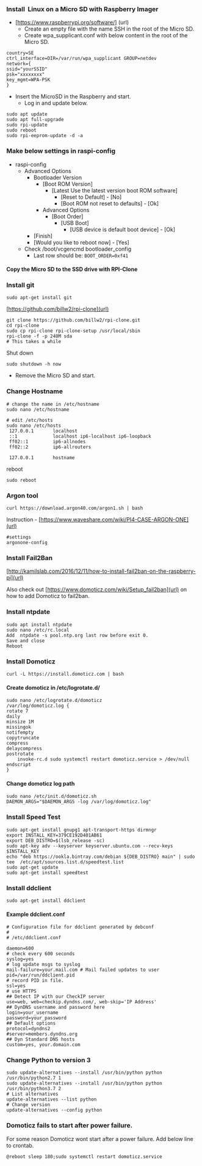 
### Install  Linux on a Micro SD with Raspberry Imager
- [https://www.raspberrypi.org/software/] (url)
	- Create an empty file with the name SSH in the root of the Micro SD.
	- Create wpa_supplicant.conf with below content in the root of the Micro SD. 

```
country=SE
ctrl_interface=DIR=/var/run/wpa_supplicant GROUP=netdev
network={
ssid="yourSSID"
psk="xxxxxxxx"
key_mgmt=WPA-PSK
}
```
- Insert the MicroSD in the Raspberry and start.
	- Log in and update below.
```
sudo apt update
sudo apt full-upgrade
sudo rpi-update
sudo reboot
sudo rpi-eeprom-update -d -a
```
### Make below settings in raspi-config

- raspi-config
	- Advanced Options
		- Bootloader Version
			- [Boot ROM Version]
				- [Latest Use the latest version boot ROM software]
					- [Reset to Default] - [No]
					- [Boot ROM not reset to defaults] - [Ok]
			- Advanced Options
				- [Boot Order]
					- [USB Boot]
						- [USB device is default boot device] - [Ok]
		- [Finish]
		- [Would you like to reboot now] - [Yes]
	- Check /boot/vcgencmd bootloader_config
		- Last row should be:
			`BOOT_ORDER=0xf41`


#### Copy the Micro SD to the SSD drive with RPI-Clone

### Install git
```
sudo apt-get install git
```

[https://github.com/billw2/rpi-clone](url)

```
git clone https://github.com/billw2/rpi-clone.git
cd rpi-clone
sudo cp rpi-clone rpi-clone-setup /usr/local/sbin
rpi-clone -f -p 240M sda
# This takes a while
```
Shut down
```
sudo shutdown -h now
```	
- Remove the Micro SD and start.
### Change Hostname
```
# change the name in /etc/hostname
sudo nano /etc/hostname

# edit /etc/hosts
sudo nano /etc/hosts
 127.0.0.1       localhost
 ::1             localhost ip6-localhost ip6-loopback
 ff02::1         ip6-allnodes
 ff02::2         ip6-allrouters

 127.0.0.1       hostname
```
reboot
```
sudo reboot
```
### Argon tool
```
curl https://download.argon40.com/argon1.sh | bash
```
Instruction - [https://www.waveshare.com/wiki/PI4-CASE-ARGON-ONE](url)
```
#settings
argonone-config 
````
### Install Fail2Ban
[http://kamilslab.com/2016/12/11/how-to-install-fail2ban-on-the-raspberry-pi](url)

Also check out [https://www.domoticz.com/wiki/Setup_fail2ban](url) on how to add Domoticz to fail2ban.

### Install ntpdate
	sudo apt install ntpdate
	sudo nano /etc/rc.local
	Add  ntpdate -s pool.ntp.org last row before exit 0.
	Save and close
	Reboot
### Install Domoticz
```
curl -L https://install.domoticz.com | bash
```

#### Create domoticz in /etc/logrotate.d/
```
sudo nano /etc/logrotate.d/domoticz
/var/log/domoticz.log {
rotate 7
daily
minsize 1M
missingok
notifempty
copytruncate
compress
delaycompress
postrotate
	invoke-rc.d sudo systemctl restart domoticz.service > /dev/null
endscript
}
```
#### Change domoticz log path
```
sudo nano /etc/init.d/domoticz.sh
DAEMON_ARGS="$DAEMON_ARGS -log /var/log/domoticz.log"
```

### Install Speed Test
	sudo apt-get install gnupg1 apt-transport-https dirmngr
	export INSTALL_KEY=379CE192D401AB61
	export DEB_DISTRO=$(lsb_release -sc)
	sudo apt-key adv --keyserver keyserver.ubuntu.com --recv-keys $INSTALL_KEY
	echo "deb https://ookla.bintray.com/debian ${DEB_DISTRO} main" | sudo tee  /etc/apt/sources.list.d/speedtest.list
	sudo apt-get update
	sudo apt-get install speedtest
### Install ddclient
```
sudo apt-get install ddclient
```
#### Example ddclient.conf
```
# Configuration file for ddclient generated by debconf
#
# /etc/ddclient.conf

daemon=600
# check every 600 seconds
syslog=yes
# log update msgs to syslog
mail-failure=your.mail.com # Mail failed updates to user
pid=/var/run/ddclient.pid
# record PID in file.
ssl=yes
# use HTTPS
## Detect IP with our CheckIP server
use=web, web=checkip.dyndns.com/, web-skip='IP Address'
## DynDNS username and password here
login=your_username
password=your_password
## Default options
protocol=dyndns2
#server=members.dyndns.org
## Dyn Standard DNS hosts
custom=yes, your.domain.com
```
### Change Python to version 3
	sudo update-alternatives --install /usr/bin/python python /usr/bin/python2.7 1
	sudo update-alternatives --install /usr/bin/python python /usr/bin/python3.7 2
	# List alternatives
	update-alternatives --list python
	# Change version
	update-alternatives --config python

### Domoticz fails to start after power failure.
For some reason Domoticz wont start after a power failure. Add below line to crontab.

	@reboot sleep 180;sudo systemctl restart domoticz.service
